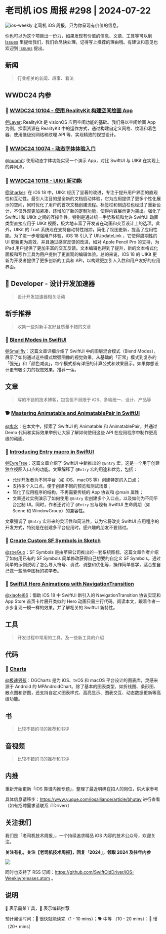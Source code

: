 # 老司机 iOS 周报 #298 | 2024-07-22

![ios-weekly](https://github.com/SwiftOldDriver/iOS-Weekly/blob/master/assets/ios-weekly.png?raw=true)
老司机 iOS 周报，只为你呈现有价值的信息。

你也可以为这个项目出一份力，如果发现有价值的信息、文章、工具等可以到 [Issues](https://github.com/SwiftOldDriver/iOS-Weekly/issues) 里提给我们，我们会尽快处理。记得写上推荐的理由哦。有建议和意见也欢迎到 [Issues](https://github.com/SwiftOldDriver/iOS-Weekly/issues) 提出。

## 新闻

> 行业相关的新闻、趣事、看法

## WWDC24 内参

### 🌟 [WWDC24 10104 - 使用 RealityKit 构建空间绘画 App](https://xiaozhuanlan.com/topic/9421058376)

[@Layer](https://github.com/LLLLLayer): RealityKit 是 visionOS 应用空间功能的基础。我们将以空间绘画 App 为例，探索资源在 RealityKit 中的运作方式，通过构建自定义网格、纹理和着色器、使用低级别网格和纹理 API 等，实现精致的视觉设计。

### 🌟 [WWDC24 10074 - 动态字体体验入门](https://xiaozhuanlan.com/topic/6789542301)

[@nuomi1](https://github.com/nuomi1): 使用动态字体功能实现一个演示 App，对比 SwiftUI 与 UIKit 在实现上的异同点。

### 🌟 [WWDC24 10118 - UIKit 新功能](https://xiaozhuanlan.com/topic/0679358421)

[@Sharker](https://github.com/AkaShark): 在 iOS 18 中，UIKit 经历了显著的改进，专注于提升用户界面的直观性和互动性。最引人注目的是全新的文档启动体验，它为应用提供了更多个性化展示的空间，同时优化了用户的首次文档创建流程。标签栏和侧边栏也经过了重新设计，不仅外观更加紧凑，还增加了新的定制功能，使得内容展示更为突出。强化了 SwiftUI 和 UIKit 之间的互操作性，特别是通过统一手势系统和允许 SwiftUI 动画类型直接应用于 UIKit 视图，极大地丰富了开发者在动画和交互设计上的选项。此外，UIKit 的 Trait 系统现在支持自动特性跟踪，简化了视图更新，提高了应用性能。为了进一步增强用户体验，iOS 18 引入了 UIUpdateLink ，它使得周期性的 UI 更新更为高效，并且通过感官反馈的改进，如对 Apple Pencil Pro 的支持，为 iPad 用户提供了更加丰富的交互反馈。文本编辑也得到了提升，新的文本格式化面板和写作工具为用户提供了更直观的编辑体验。总的来说，iOS 18 的 UIKit 更新为开发者提供了更多创新的工具和 API，以构建更加引人入胜和用户友好的应用界面。

##  Developer - 设计开发加速器

> 设计开发加速器相关活动

## 新手推荐

> 收集一些对新手友好且质量不错的文章

### 🐎 [Blend Modes in SwiftUI](https://digitalbunker.dev/blend-modes-in-swiftui/)
[@Smallfly](https://github.com/iostalks)：这篇文章详细介绍了 SwiftUI 中的图层混合模式（Blend Modes），展示了如何通过这些模式增强图像的视觉效果。从基础的「正常」模式到复杂的「强光」和「颜色减淡」，每个模式都有详细的计算公式和效果展示。如果你想设计更有吸引力的视觉效果，推荐一读。

## 文章

> 写的不错的技术博客，包含但不局限于 iOS、多端统一、设计、产品等

### 🐕 [Mastering Animatable and AnimatablePair in SwiftUI](https://digitalbunker.dev/mastering-animatable-and-animatablepair-swiftui/)

[@水水](https://www.xuyanlan.com/categories/iOS/)：在本文中，探索了 SwiftUI 的 Animatable 和 AnimatablePair，并通过 Demo 代码和实际效果举例让大家了解如何使用这些 API 在应用程序中制作更高级的动画。

### 🐎 [Introducing Entry macro in SwiftUI](https://swiftwithmajid.com/2024/07/09/introducing-entry-macro-in-swiftui/)

[@EyreFree](https://github.com/EyreFree)：这篇文章介绍了 SwiftUI 中新推出的 `@Entry` 宏，这是一个用于创建独立视图入口点的功能。文章解释了 `@Entry` 宏的用途和优势，包括：

- 允许开发者为不同平台（如 iOS、macOS 等）创建特定的入口点；
- 支持多个入口点，便于创建不同的预览和测试场景；
- 简化了应用程序的结构，不再需要传统的 App 协议和 @main 属性；
- 文章通过实例演示了如何使用 `@Entry` 宏创建多个入口点，以及如何为不同平台定制 UI。同时，作者还讨论了 `@Entry` 宏与现有 SwiftUI 生命周期（如 Scene 和 WindowGroup）的兼容性。

文章强调了 `@Entry` 宏带来的灵活性和简洁性，认为它将改变 SwiftUI 应用程序的开发方式，特别是在创建多平台应用时。感兴趣的朋友不要错过。

### 🐎 [Create Custom SF Symbols in Sketch ](https://www.danijelavrzan.com/posts/2024/06/create-custom-sf-symbols/)

[@zoeGuo](https://github.com/zoeGuo)：SF Symbols 是由苹果公司推出的一套系统图标，这篇文章作者介绍了如何用已有的 SF Symbols 简单修改获得自己想要的自定义 SF Symbols。通过简单的示例说明了怎么导入符号、调试、调整和优化等，操作简单易学，适合想自己做一些简单图标的初学者。

### 🐎 [SwiftUI Hero Animations with NavigationTransition](https://peterfriese.dev/blog/2024/hero-animation/)

[@xiaofei86](https://github.com/xiaofei86)：借助 iOS 18 中 SwiftUI 新引入的 NavigationTransition 协议实现和 App Store 首页卡片展开类似的 Hero 动画只需三行代码。阅读本文，跟着作者一步步复现一模一样的效果，并了解相关的 SwiftUI 新特性。

## 工具

> 开发过程中常用的工具，及一些新工具的介绍

## 代码

### 🐎 [Charts](https://github.com/ChartsOrg/Charts)
    
[@极速男孩](https://github.com/ztlyyznf001)：DGCharts 是为 iOS、tvOS 和 macOS 平台设计的图表库，灵感来源于 Android 的 MPAndroidChart。除了基本的图表类型，如折线图、条形图、散点图和饼图，还支持自定义图表样式、高亮显示、图表交互、动态数据更新等高级功能。

## 书

> 比较不错的书的推荐和书评

## 音视频

> 比较不错的书的推荐和书评

## 内推

重新开始更新「iOS 靠谱内推专题」，整理了最近明确在招人的岗位，供大家参考

具体信息请移步：https://www.yuque.com/iosalliance/article/bhutav 进行查看（如有招聘需求请联系 iTDriverr）

## 关注我们

我们是「老司机技术周报」，一个持续追求精品 iOS 内容的技术公众号，欢迎关注。

**关注有礼，关注【老司机技术周报】，回复「2024」，领取 2024 及往年内参**

![](https://github.com/SwiftOldDriver/iOS-Weekly/blob/master/assets/qrcode_for_wechat.jpg?raw=true)

同时也支持了 RSS 订阅：https://github.com/SwiftOldDriver/iOS-Weekly/releases.atom 。

## 说明

🚧 表示需某工具，🌟 表示编辑推荐

预计阅读时间：🐎 很快就能读完（1 - 10 mins）；🐕 中等 （10 - 20 mins）；🐢 慢（20+ mins）
